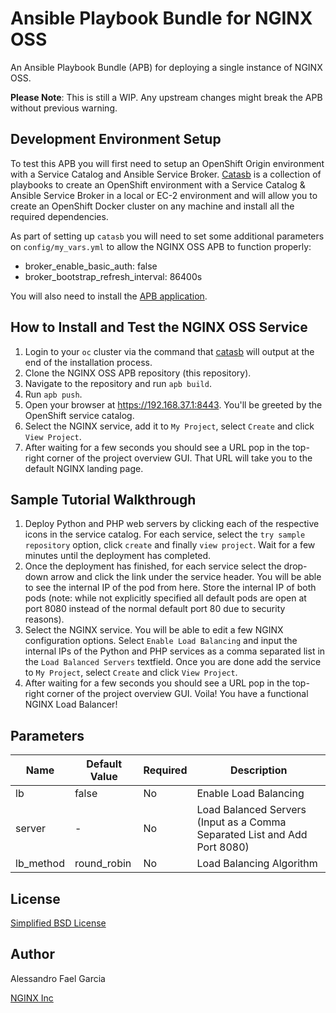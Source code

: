 # Ansible Playbook Bundle for NGINX OSS

An Ansible Playbook Bundle (APB) for deploying a single instance of NGINX OSS.

**Please Note**: This is still a WIP. Any upstream changes might break the APB without previous warning.

## Development Environment Setup

To test this APB you will first need to setup an OpenShift Origin environment with a Service Catalog and Ansible Service Broker. [Catasb](https://github.com/fusor/catasb) is a collection of playbooks to create an OpenShift environment with a Service Catalog & Ansible Service Broker in a local or EC-2 environment and will allow you to create an OpenShift Docker cluster on any machine and install all the required dependencies.

As part of setting up `catasb` you will need to set some additional parameters on `config/my_vars.yml` to allow the NGINX OSS APB to function properly:
* broker_enable_basic_auth: false
* broker_bootstrap_refresh_interval: 86400s

You will also need to install the [APB application](https://github.com/fusor/ansible-playbook-bundle).

## How to Install and Test the NGINX OSS Service

1. Login to your `oc` cluster via the command that [catasb](https://github.com/fusor/catasb) will output at the end of the installation process.
2. Clone the NGINX OSS APB repository (this repository).
3. Navigate to the repository and run `apb build`.
4. Run `apb push`.
5. Open your browser at https://192.168.37.1:8443. You'll be greeted by the OpenShift service catalog.
6. Select the NGINX service, add it to `My Project`, select `Create` and click `View Project`.
7. After waiting for a few seconds you should see a URL pop in the top-right corner of the project overview GUI. That URL will take you to the default NGINX landing page.

## Sample Tutorial Walkthrough

1. Deploy Python and PHP web servers by clicking each of the respective icons in the service catalog. For each service, select the `try sample repository` option, click `create` and finally `view project`. Wait for a few minutes until the deployment has completed.
2. Once the deployment has finished, for each service select the drop-down arrow and click the link under the service header. You will be able to see the internal IP of the pod from here. Store the internal IP of both pods (note: while not explicitly specified all default pods are open at port 8080 instead of the normal default port 80 due to security reasons).
3. Select the NGINX service. You will be able to edit a few NGINX configuration options. Select `Enable Load Balancing` and input the internal IPs of the Python and PHP services as a comma separated list in the `Load Balanced Servers` textfield. Once you are done add the service to `My Project`, select `Create` and click `View Project`.
4. After waiting for a few seconds you should see a URL pop in the top-right corner of the project overview GUI. Voila! You have a functional NGINX Load Balancer!

## Parameters

Name | Default Value | Required | Description
---|---|---|---
lb | false | No | Enable Load Balancing
server | - | No | Load Balanced Servers (Input as a Comma Separated List and Add Port 8080)
lb_method | round_robin | No | Load Balancing Algorithm


## License

[Simplified BSD License](https://github.com/nginxinc/nginx-oss-apb/blob/master/LICENSE)

## Author

Alessandro Fael Garcia

[NGINX Inc](https://www.nginx.com/)

